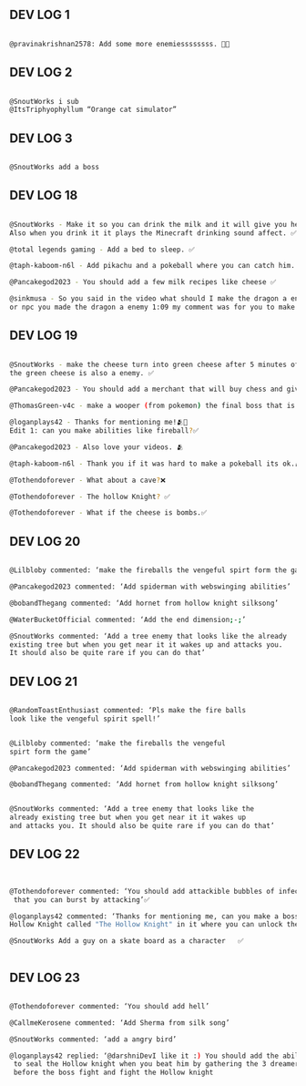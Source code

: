 <h2 style="text-transform: uppercase;">dev log 1</h2>

```bash

@pravinakrishnan2578: Add some more enemiessssssss. 👿😈

```

<h2 style="text-transform: uppercase;">dev log 2</h2>

```bash

@SnoutWorks i sub
@ItsTriphyophyllum “Orange cat simulator”

```

<h2 style="text-transform: uppercase;">dev log 3</h2>

```bash

@SnoutWorks add a boss

```


<h2 style="text-transform: uppercase;">dev log 18</h2>

```bash 

@SnoutWorks - Make it so you can drink the milk and it will give you health back.
Also when you drink it it plays the Minecraft drinking sound affect. ✅

@total legends gaming - Add a bed to sleep. ✅

@taph-kaboom-n6l - Add pikachu and a pokeball where you can catch him. ✅

@Pancakegod2023 - You should add a few milk recipes like cheese ✅

@sinkmusa - So you said in the video what should I make the dragon a enemy boss
or npc you made the dragon a enemy 1:09 my comment was for you to make it all 3  ✅

```

<h2 style="text-transform: uppercase;">dev log 19</h2>

```bash

@SnoutWorks - make the cheese turn into green cheese after 5 minutes of it being on the floor.
the green cheese is also a enemy. ✅

@Pancakegod2023 - You should add a merchant that will buy chess and give you an item of your choice in return.

@ThomasGreen-v4c - make a wooper (from pokemon) the final boss that is overpowered. ✅

@loganplays42 - Thanks for mentioning me!🫂🙏
Edit 1: can you make abilities like fireball?✅

@Pancakegod2023 - Also love your videos. 🫂

@taph-kaboom-n6l - Thank you if it was hard to make a pokeball its ok.🫂🫂

@Tothendoforever - What about a cave?❌

@Tothendoforever - The hollow Knight? ✅

@Tothendoforever - What if the cheese is bombs.✅

```

<h2 style="text-transform: uppercase;">dev log 20</h2>

```bash

@Lilbloby commented: ‘make the fireballs the vengeful spirt form the game’

@Pancakegod2023 commented: ‘Add spiderman with webswinging abilities’

@bobandThegang commented: ‘Add hornet from hollow knight silksong’

@WaterBucketOfficial commented: ‘Add the end dimension;-;’

@SnoutWorks commented: ‘Add a tree enemy that looks like the already
existing tree but when you get near it it wakes up and attacks you.
It should also be quite rare if you can do that’
```

<h2 style="text-transform: uppercase;">dev log 21</h2>

```bash 

@RandomToastEnthusiast commented: ‘Pls make the fire balls
look like the vengeful spirit spell!’


@Lilbloby commented: ‘make the fireballs the vengeful
spirt form the game’

@Pancakegod2023 commented: ‘Add spiderman with webswinging abilities’

@bobandThegang commented: ‘Add hornet from hollow knight silksong’


@SnoutWorks commented: ‘Add a tree enemy that looks like the
already existing tree but when you get near it it wakes up
and attacks you. It should also be quite rare if you can do that’

```


<h2 style="text-transform: uppercase;">dev log 22</h2>

```bash 


@Tothendoforever commented: ‘You should add attackible bubbles of infection (the infection from HK)
 that you can burst by attacking’✅

@loganplays42 commented: ‘Thanks for mentioning me, can you make a boss room with the boss from 
Hollow Knight called "The Hollow Knight" in it where you can unlock the knight after beating it’ ✅

@SnoutWorks Add a guy on a skate board as a character   ✅



```

<h2 style="text-transform: uppercase;">dev log 23</h2>

```bash 

@Tothendoforever commented: ‘You should add hell’

@CallmeKerosene commented: ‘Add Sherma from silk song’

@SnoutWorks commented: ‘add a angry bird’

@loganplays42 replied: ‘​@darshniDevI like it :) You should add the ability
 to seal the Hollow knight when you beat him by gathering the 3 dreamers
 before the boss fight and fight the Hollow knight

```
